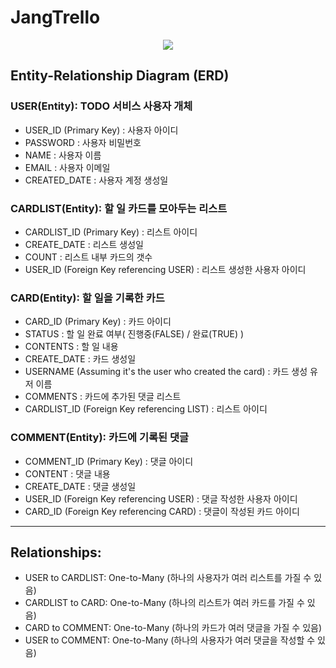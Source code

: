 # JangTrello
<p align="center">
  <img src="https://github.com/JangCoding/JangTrello/assets/62090021/c9954f02-230a-4b29-9c22-526728ea4092">
</p>

## Entity-Relationship Diagram (ERD)
### USER(Entity): TODO 서비스 사용자 개체

- USER_ID (Primary Key) : 사용자 아이디  
- PASSWORD : 사용자 비밀번호  
- NAME : 사용자 이름  
- EMAIL : 사용자 이메일  
- CREATED_DATE : 사용자 계정 생성일

### CARDLIST(Entity): 할 일 카드를 모아두는 리스트

- CARDLIST_ID (Primary Key) : 리스트 아이디 
- CREATE_DATE : 리스트 생성일
- COUNT : 리스트 내부 카드의 갯수
- USER_ID (Foreign Key referencing USER) : 리스트 생성한 사용자 아이디
  
### CARD(Entity): 할 일을 기록한 카드

- CARD_ID (Primary Key) : 카드 아이디
- STATUS : 할 일 완료 여부( 진행중(FALSE) / 완료(TRUE) )
- CONTENTS : 할 일 내용
- CREATE_DATE : 카드 생성일
- USERNAME (Assuming it's the user who created the card) : 카드 생성 유저 이름
- COMMENTS : 카드에 추가된 댓글 리스트
- CARDLIST_ID (Foreign Key referencing LIST) : 리스트 아이디

### COMMENT(Entity): 카드에 기록된 댓글

- COMMENT_ID (Primary Key) : 댓글 아이디
- CONTENT : 댓글 내용
- CREATE_DATE : 댓글 생성일
- USER_ID (Foreign Key referencing USER) : 댓글 작성한 사용자 아이디
- CARD_ID (Foreign Key referencing CARD) : 댓글이 작성된 카드 아이디
  
---

## Relationships:
- USER to CARDLIST: One-to-Many (하나의 사용자가 여러 리스트를 가질 수 있음)
- CARDLIST to CARD: One-to-Many (하나의 리스트가 여러 카드를 가질 수 있음)
- CARD to COMMENT: One-to-Many (하나의 카드가 여러 댓글을 가질 수 있음)
- USER to COMMENT: One-to-Many (하나의 사용자가 여러 댓글을 작성할 수 있음)
